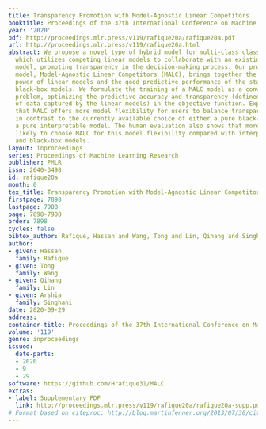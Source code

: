 ```yaml
---
title: Transparency Promotion with Model-Agnostic Linear Competitors
booktitle: Proceedings of the 37th International Conference on Machine Learning
year: '2020'
pdf: http://proceedings.mlr.press/v119/rafique20a/rafique20a.pdf
url: http://proceedings.mlr.press/v119/rafique20a.html
abstract: We propose a novel type of hybrid model for multi-class classification,
  which utilizes competing linear models to collaborate with an existing black-box
  model, promoting transparency in the decision-making process. Our proposed hybrid
  model, Model-Agnostic Linear Competitors (MALC), brings together the interpretable
  power of linear models and the good predictive performance of the state-of-the-art
  black-box models. We formulate the training of a MALC model as a convex optimization
  problem, optimizing the predictive accuracy and transparency (defined as the percentage
  of data captured by the linear models) in the objective function. Experiments show
  that MALC offers more model flexibility for users to balance transparency and accuracy,
  in contrast to the currently available choice of either a pure black-box model or
  a pure interpretable model. The human evaluation also shows that more users are
  likely to choose MALC for this model flexibility compared with interpretable models
  and black-box models.
layout: inproceedings
series: Proceedings of Machine Learning Research
publisher: PMLR
issn: 2640-3498
id: rafique20a
month: 0
tex_title: Transparency Promotion with Model-Agnostic Linear Competitors
firstpage: 7898
lastpage: 7908
page: 7898-7908
order: 7898
cycles: false
bibtex_author: Rafique, Hassan and Wang, Tong and Lin, Qihang and Singhani, Arshia
author:
- given: Hassan
  family: Rafique
- given: Tong
  family: Wang
- given: Qihang
  family: Lin
- given: Arshia
  family: Singhani
date: 2020-09-29
address: 
container-title: Proceedings of the 37th International Conference on Machine Learning
volume: '119'
genre: inproceedings
issued:
  date-parts:
  - 2020
  - 9
  - 29
software: https://github.com/Hrafique31/MALC
extras:
- label: Supplementary PDF
  link: http://proceedings.mlr.press/v119/rafique20a/rafique20a-supp.pdf
# Format based on citeproc: http://blog.martinfenner.org/2013/07/30/citeproc-yaml-for-bibliographies/
---
```

